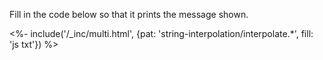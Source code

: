 Fill in the code below so that it prints the message shown.

<%- include('/_inc/multi.html', {pat: 'string-interpolation/interpolate.*', fill: 'js txt'}) %>
